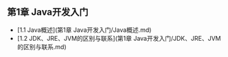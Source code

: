 ## 第1章 Java开发入门

* [1.1 Java概述](第1章 Java开发入门/Java概述.md)
* [1.2 JDK、JRE、JVM的区别与联系](第1章 Java开发入门/JDK、JRE、JVM的区别与联系.md)
